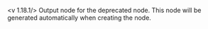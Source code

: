 <v 1.18.1/>
Output node for the deprecated <node iterator_each> node. This node will be generated automatically when creating the <node iterator_each> node.